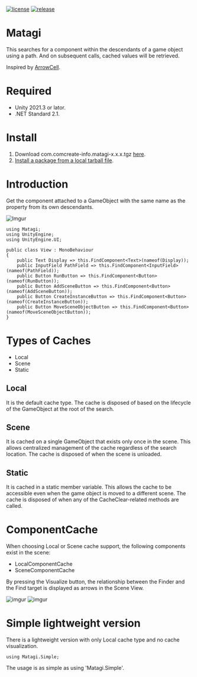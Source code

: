 [![license](https://img.shields.io/github/license/ToshikiImagawa/Matagi?style=flat-square)](https://github.com/ToshikiImagawa/Matagi/blob/master/LICENSE.md)
[![release](https://img.shields.io/github/release/ToshikiImagawa/Matagi?style=flat-square)](https://github.com/ToshikiImagawa/Matagi/releases)

# Matagi
This searches for a component within the descendants of a game object using a path.
And on subsequent calls, cached values will be retrieved.

Inspired by [ArrowCell](https://github.com/sassembla/ArrowCell).

# Required
- Unity 2021.3 or lator.
- .NET Standard 2.1.

# Install
1. Download com.comcreate-info.matagi-x.x.x.tgz [here](https://github.com/ToshikiImagawa/Matagi/releases).
2. [Install a package from a local tarball file](https://docs.unity3d.com/2021.3/Documentation/Manual/upm-ui-tarball.html).

# Introduction

Get the component attached to a GameObject with the same name as the property from its own descendants.

![Imgur](https://i.imgur.com/79jf3b3.png)
``` cs: View.cs
using Matagi;
using UnityEngine;
using UnityEngine.UI;

public class View : MonoBehaviour
{
    public Text Display => this.FindComponent<Text>(nameof(Display));
    public InputField PathField => this.FindComponent<InputField>(nameof(PathField));
    public Button RunButton => this.FindComponent<Button>(nameof(RunButton));
    public Button AddSceneButton => this.FindComponent<Button>(nameof(AddSceneButton));
    public Button CreateInstanceButton => this.FindComponent<Button>(nameof(CreateInstanceButton));
    public Button MoveSceneObjectButton => this.FindComponent<Button>(nameof(MoveSceneObjectButton));
}
```

# Types of Caches

- Local
- Scene
- Static

## Local
It is the default cache type.
The cache is disposed of based on the lifecycle of the GameObject at the root of the search.

## Scene
It is cached on a single GameObject that exists only once in the scene.
This allows centralized management of the cache regardless of the search location.
The cache is disposed of when the scene is unloaded.

## Static
It is cached in a static member variable.
This allows the cache to be accessible even when the game object is moved to a different scene. 
The cache is disposed of when any of the CacheClear-related methods are called.

# ComponentCache
When choosing Local or Scene cache support, the following components exist in the scene:

- LocalComponentCache
- SceneComponentCache

By pressing the Visualize button, the relationship between the Finder and the Find target is displayed as arrows in the Scene View.

![imgur](https://i.imgur.com/rnwuDhS.png)
![imgur](https://i.imgur.com/JNwfwo0.png)

# Simple lightweight version

There is a lightweight version with only Local cache type and no cache visualization.

```
using Matagi.Simple;
```

The usage is as simple as using 'Matagi.Simple'.
